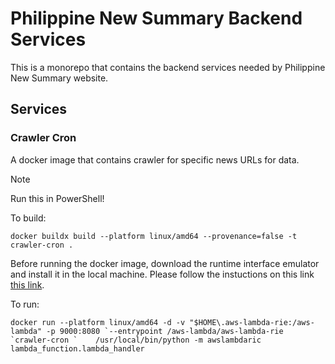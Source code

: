 # Philippine New Summary Backend Services
This is a monorepo that contains the backend services needed by Philippine New Summary website.

## Services

### Crawler Cron
A docker image that contains crawler for specific news URLs for data.

> [!NOTE]
> Run this in PowerShell!

To build: 
```
docker buildx build --platform linux/amd64 --provenance=false -t crawler-cron . 
```

Before running the docker image, download the runtime interface emulator and install it in the local  machine. Please follow the instuctions on this link [this link](https://docs.aws.amazon.com/lambda/latest/dg/python-image.html#python-image-instructions).

To run:
```
docker run --platform linux/amd64 -d -v "$HOME\.aws-lambda-rie:/aws-lambda" -p 9000:8080 `--entrypoint /aws-lambda/aws-lambda-rie `crawler-cron `    /usr/local/bin/python -m awslambdaric lambda_function.lambda_handler
```
